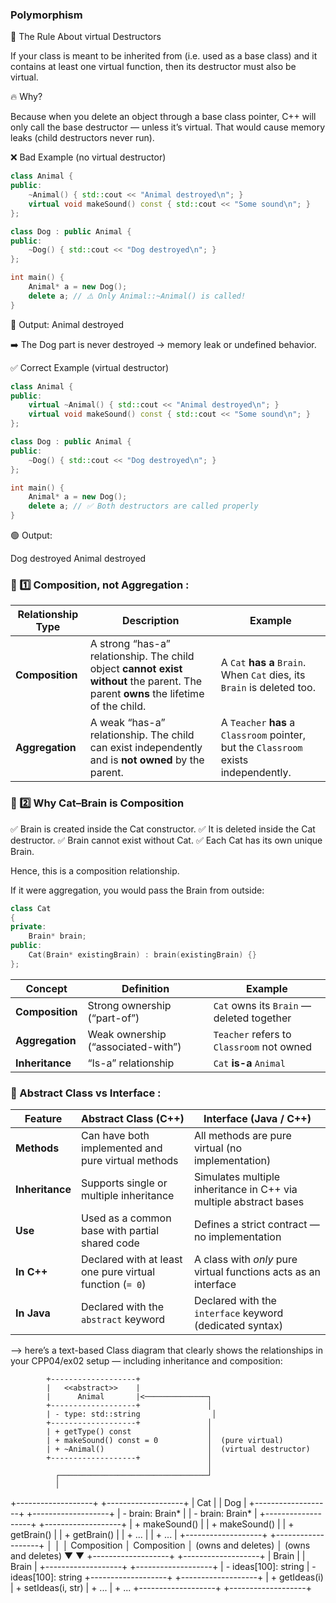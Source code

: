 ###  Polymorphism

🧩 The Rule About virtual Destructors

If your class is meant to be inherited from (i.e. used as a base class) and it contains at least one virtual function,
then its destructor must also be virtual.

🔥 Why?

Because when you delete an object through a base class pointer,
C++ will only call the base destructor — unless it’s virtual.
That would cause memory leaks (child destructors never run).

❌ Bad Example (no virtual destructor)
```cpp
class Animal {
public:
    ~Animal() { std::cout << "Animal destroyed\n"; }
    virtual void makeSound() const { std::cout << "Some sound\n"; }
};

class Dog : public Animal {
public:
    ~Dog() { std::cout << "Dog destroyed\n"; }
};

int main() {
    Animal* a = new Dog();
    delete a; // ⚠️ Only Animal::~Animal() is called!
}
```

🧨 Output:
    Animal destroyed

➡️ The Dog part is never destroyed → memory leak or undefined behavior.

✅ Correct Example (virtual destructor)
```cpp
class Animal {
public:
    virtual ~Animal() { std::cout << "Animal destroyed\n"; }
    virtual void makeSound() const { std::cout << "Some sound\n"; }
};

class Dog : public Animal {
public:
    ~Dog() { std::cout << "Dog destroyed\n"; }
};

int main() {
    Animal* a = new Dog();
    delete a; // ✅ Both destructors are called properly
}
```

🟢 Output:

Dog destroyed
Animal destroyed


### 🧩 1️⃣ Composition, not Aggregation : 

| Relationship Type | Description                                                                                                                         | Example                                                                              |
| ----------------- | ----------------------------------------------------------------------------------------------------------------------------------- | ------------------------------------------------------------------------------------ |
| **Composition**   | A strong “has-a” relationship. The child object **cannot exist without** the parent. The parent **owns** the lifetime of the child. | A `Cat` **has a** `Brain`. When `Cat` dies, its `Brain` is deleted too.              |
| **Aggregation**   | A weak “has-a” relationship. The child can exist independently and is **not owned** by the parent.                                  | A `Teacher` **has** a `Classroom` pointer, but the `Classroom` exists independently. |

### 🧩 2️⃣ Why Cat–Brain is Composition

✅ Brain is created inside the Cat constructor.
✅ It is deleted inside the Cat destructor.
✅ Brain cannot exist without Cat.
✅ Each Cat has its own unique Brain.

Hence, this is a composition relationship.

If it were aggregation, you would pass the Brain from outside:

```cpp
class Cat
{
private:
    Brain* brain;
public:
    Cat(Brain* existingBrain) : brain(existingBrain) {}
};
```

| Concept         | Definition                         | Example                                   |
| --------------- | ---------------------------------- | ----------------------------------------- |
| **Composition** | Strong ownership (“part-of”)       | `Cat` owns its `Brain` — deleted together |
| **Aggregation** | Weak ownership (“associated-with”) | `Teacher` refers to `Classroom` not owned |
| **Inheritance** | “Is-a” relationship                | `Cat` **is-a** `Animal`                   |



### 🧩 Abstract Class vs Interface :


| **Feature**     | **Abstract Class (C++)**                                 | **Interface (Java / C++)**                                        |
| --------------- | -------------------------------------------------------- | ----------------------------------------------------------------- |
| **Methods**     | Can have both implemented and pure virtual methods       | All methods are pure virtual (no implementation)                  |
| **Inheritance** | Supports single or multiple inheritance                  | Simulates multiple inheritance in C++ via multiple abstract bases |
| **Use**         | Used as a common base with partial shared code           | Defines a strict contract — no implementation                     |
| **In C++**      | Declared with at least one pure virtual function (`= 0`) | A class with *only* pure virtual functions acts as an interface   |
| **In Java**     | Declared with the `abstract` keyword                     | Declared with the `interface` keyword (dedicated syntax)          |


--> here’s a text-based Class diagram that clearly shows the relationships in your CPP04/ex02 setup — including inheritance and composition:

            +-------------------+
            |   <<abstract>>    |
            |      Animal       |<──────────────┐
            +-------------------+               │
            | - type: std::string                │
            +-------------------+               │
            | + getType() const                 │
            | + makeSound() const = 0           │  (pure virtual)
            | + ~Animal()                       │  (virtual destructor)
            +-------------------+               │
                                                │
              ┌─────────────────────────────────┘
              │
  +-------------------+               +-------------------+
  |       Cat         |               |       Dog         |
  +-------------------+               +-------------------+
  | - brain: Brain*   |               | - brain: Brain*   |
  +-------------------+               +-------------------+
  | + makeSound()     |               | + makeSound()     |
  | + getBrain()      |               | + getBrain()      |
  | + ...             |               | + ...             |
  +-------------------+               +-------------------+
             │                                │
             │  Composition                   │  Composition
             │  (owns and deletes)            │  (owns and deletes)
             ▼                                ▼
       +-------------------+            +-------------------+
       |      Brain        |            |      Brain        |
       +-------------------+            +-------------------+
       | - ideas[100]: string           | - ideas[100]: string
       +-------------------+            +-------------------+
       | + getIdeas(i)                 | + setIdeas(i, str)
       | + ...                         | + ...
       +-------------------+            +-------------------+
